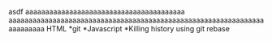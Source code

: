 asdf
aaaaaaaaaaaaaaaaaaaaaaaaaaaaaaaaaaaaaaaa
aaaaaaaaaaaaaaaaaaaaaaaaaaaaaaaaaaaaaaaaaaaaaaaaaaaaaaaaaaaaaaaaaaaaaaaaa
HTML
*git
*Javascript
*Killing history using git rebase

